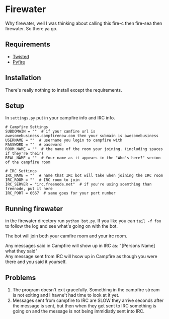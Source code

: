 # Firewater

Why firewater, well I was thinking about calling this fire-c then fire-sea then firewater. So there ya go.

## Requirements

* [Twisted](http://twistedmatrix.com/)
* [Pyfire](https://github.com/mariano/pyfire)

## Installation

There's really nothing to install except the requirements.

## Setup

In `settings.py` put in your campfire info and IRC info.

    # Campfire Settings
    SUBDOMAIN = ""  # if your camfire url is awesomebusiness.campfirenow.com then your submain is awesomebusiness
    USERNAME = ""  # username you login to campfire with
    PASSWORD = ""  # password
    ROOM_NAME = ""  # the name of the room your joining. (including spaces if they're their)
    REAL_NAME = ""  # Your name as it appears in the "Who's here?" secion of the campfire room

    # IRC Settings
    IRC_NAME = ""  # name that IRC bot will take when joining the IRC room
    IRC_ROOM = ""  # IRC room to join
    IRC_SERVER = "irc.freenode.net"  # if you're using soemthing than freenode, put it here
    IRC_PORT = 6667  # same goes for your port number

##  Running firewater

in the firewater directory run ``python bot.py``. If you like you can `tail -f foo` to follow the log and see what's going on with the bot.

The bot will join both your camfire room and your irc room.

Any messages said in Campfire will show up in IRC as: "[Persons Name] what they said"  
Any message sent from IRC will hsow up in Campfire as though you were there and you said it yourself.

## Problems

1) The program doesn't exit gracefully. Something in the campfire stream is not exiting and I havne't had time to look at it yet.
2) Messages sent from campfire to IRC are SLOW they arrive seconds after the message is sent, but then when they get sent to IRC something is going on and the message is not being immidiatly sent into IRC.
